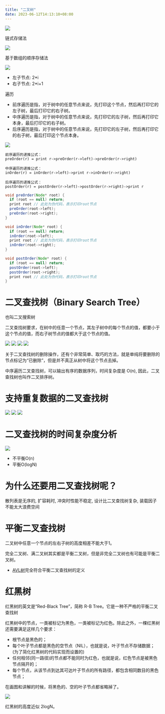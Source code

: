 ```yaml
---
title: "二叉树"
date: 2023-06-12T14:13:10+08:00
---
```


![](https://static001.geekbang.org/resource/image/50/b4/50f89510ad1f7570791dd12f4e9adeb4.jpg?wh=1142*570)

链式存储法

![](https://static001.geekbang.org/resource/image/12/8e/12cd11b2432ed7c4dfc9a2053cb70b8e.jpg?wh=1142*734)

基于数组的顺序存储法

![](https://static001.geekbang.org/resource/image/14/30/14eaa820cb89a17a7303e8847a412330.jpg?wh=1142*604)

- 左子节点: 2*i
- 右子节点: 2*i+1

遍历

- 前序遍历是指，对于树中的任意节点来说，先打印这个节点，然后再打印它的左子树，最后打印它的右子树。
- 中序遍历是指，对于树中的任意节点来说，先打印它的左子树，然后再打印它本身，最后打印它的右子树。
- 后序遍历是指，对于树中的任意节点来说，先打印它的左子树，然后再打印它的右子树，最后打印这个节点本身。

![](https://static001.geekbang.org/resource/image/ab/16/ab103822e75b5b15c615b68560cb2416.jpg?wh=1142*582)

```
前序遍历的递推公式：
preOrder(r) = print r->preOrder(r->left)->preOrder(r->right)

中序遍历的递推公式：
inOrder(r) = inOrder(r->left)->print r->inOrder(r->right)

后序遍历的递推公式：
postOrder(r) = postOrder(r->left)->postOrder(r->right)->print r
```

```java
void preOrder(Node* root) {
  if (root == null) return;
  print root // 此处为伪代码，表示打印root节点
  preOrder(root->left);
  preOrder(root->right);
}

void inOrder(Node* root) {
  if (root == null) return;
  inOrder(root->left);
  print root // 此处为伪代码，表示打印root节点
  inOrder(root->right);
}

void postOrder(Node* root) {
  if (root == null) return;
  postOrder(root->left);
  postOrder(root->right);
  print root // 此处为伪代码，表示打印root节点
}
```

# 二叉查找树（Binary Search Tree）

也叫二叉搜索树

二叉查找树要求，在树中的任意一个节点，其左子树中的每个节点的值，都要小于这个节点的值，而右子树节点的值都大于这个节点的值。

![](https://static001.geekbang.org/resource/image/f3/ae/f3bb11b6d4a18f95aa19e11f22b99bae.jpg?wh=1142*515)
![](https://static001.geekbang.org/resource/image/96/2a/96b3d86ed9b7c4f399e8357ceed0db2a.jpg?wh=1142*616)
![](https://static001.geekbang.org/resource/image/da/c5/daa9fb557726ee6183c5b80222cfc5c5.jpg?wh=1142*602)
![](https://static001.geekbang.org/resource/image/29/2c/299c615bc2e00dc32225f4d9e3490e2c.jpg?wh=1142*620)

关于二叉查找树的删除操作，还有个非常简单、取巧的方法，就是单纯将要删除的节点标记为“已删除”，但是并不真正从树中将这个节点去掉。

中序遍历二叉查找树，可以输出有序的数据序列，时间复杂度是 O(n), 因此，二叉查找树也叫作二叉排序树。

# 支持重复数据的二叉查找树

![](https://static001.geekbang.org/resource/image/3f/5f/3f59a40e3d927f567022918d89590a5f.jpg?wh=1142*555)
![](https://static001.geekbang.org/resource/image/fb/ff/fb7b320efd59a05469d6d6fcf0c98eff.jpg?wh=1142*577)
![](https://static001.geekbang.org/resource/image/25/17/254a4800703d31612c0af63870260517.jpg?wh=1142*608)

# 二叉查找树的时间复杂度分析

![](https://static001.geekbang.org/resource/image/e3/d9/e3d9b2977d350526d2156f01960383d9.jpg?wh=1142*765)

- 不平衡O(n)
- 平衡O(logN)

# 为什么还要用二叉查找树呢？

散列表是无序的, 扩容耗时, 冲突时性能不稳定, 设计比二叉查找树复杂, 装载因子不能太大浪费空间

# 平衡二叉查找树

二叉树中任意一个节点的左右子树的高度相差不能大于1。

完全二叉树、满二叉树其实都是平衡二叉树，但是非完全二叉树也有可能是平衡二叉树。

- [AVL树](https://zh.wikipedia.org/wiki/AVL%E6%A0%91)完全符合平衡二叉查找树的定义

# 红黑树

红黑树的英文是“Red-Black Tree”，简称 R-B Tree。它是一种不严格的平衡二叉查找树

红黑树中的节点，一类被标记为黑色，一类被标记为红色。除此之外，一棵红黑树还需要满足这样几个要求：

- 根节点是黑色的；
- 每个叶子节点都是黑色的空节点（NIL），也就是说，叶子节点不存储数据；(为了简化红黑树的代码实现而设置的)
- 任何相邻(同一路径)的节点都不能同时为红色，也就是说，红色节点是被黑色节点隔开的；
- 每个节点，从该节点到达其可达叶子节点的所有路径，都包含相同数目的黑色节点；

在画图和讲解的时候，将黑色的、空的叶子节点都省略掉了。

![](https://static001.geekbang.org/resource/image/90/9a/903ee0dcb62bce2f5b47819541f9069a.jpg?wh=1142*473)

红黑树的高度近似 2logN。
